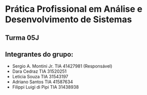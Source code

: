 # Prática Profissional em Análise e Desenvolvimento de Sistemas

## Turma 05J

## Integrantes do grupo:

* Sergio A. Montini Jr. TIA 41427981 (Responsável)
* Dara Cedraz TIA 31520251
* Leticia Souza TIA 31543197
* Adriano Santos TIA 41587634
* Filippi Luigi di Pipi TIA 31438938
